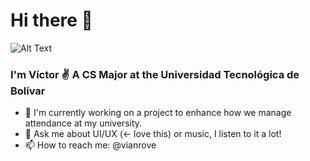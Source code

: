 
# Hi there 👋

![Alt Text](https://media.giphy.com/media/sZsz6AapvB4DiQeZ0i/giphy.gif)

### I'm Víctor ✌️ A CS Major at the Universidad Tecnológica de Bolívar 

- 🔭 I'm currently working on a project to enhance how we manage attendance at my university.
- 💬 Ask me about UI/UX (<- love this) or music, I listen to it a lot!
- 📫 How to reach me: @vianrove
<!--
**vianrove/vianrove** is a ✨ _special_ ✨ repository because its `README.md` (this file) appears on your GitHub profile.

Here are some ideas to get you started:

- 🔭 I’m currently working on ...
- 🌱 I’m currently learning ...
- 👯 I’m looking to collaborate on ...
- 🤔 I’m looking for help with ...
- 💬 Ask me about ...
- 📫 How to reach me: ...
- ⚡ Fun fact: ...
-->
